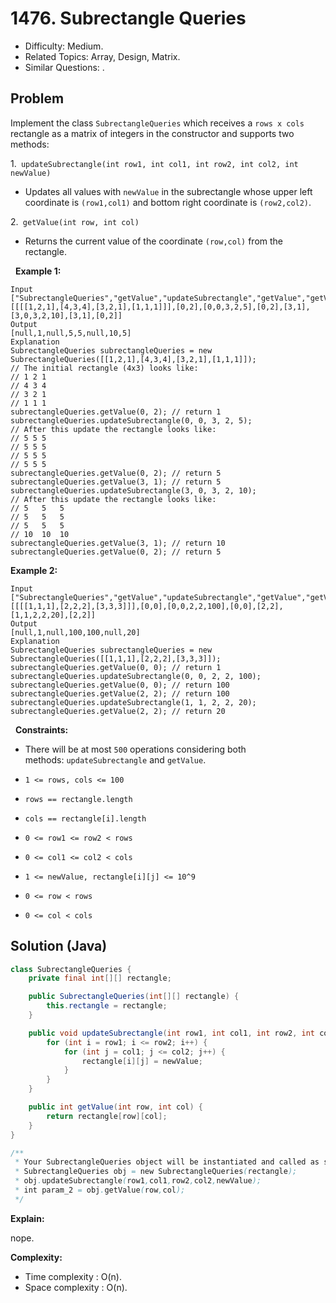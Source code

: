 # 1476. Subrectangle Queries

- Difficulty: Medium.
- Related Topics: Array, Design, Matrix.
- Similar Questions: .

## Problem

Implement the class ```SubrectangleQueries``` which receives a ```rows x cols``` rectangle as a matrix of integers in the constructor and supports two methods:

1.``` updateSubrectangle(int row1, int col1, int row2, int col2, int newValue)```


	
- Updates all values with ```newValue``` in the subrectangle whose upper left coordinate is ```(row1,col1)``` and bottom right coordinate is ```(row2,col2)```.


2.``` getValue(int row, int col)```


	
- Returns the current value of the coordinate ```(row,col)``` from the rectangle.


 
**Example 1:**

```
Input
["SubrectangleQueries","getValue","updateSubrectangle","getValue","getValue","updateSubrectangle","getValue","getValue"]
[[[[1,2,1],[4,3,4],[3,2,1],[1,1,1]]],[0,2],[0,0,3,2,5],[0,2],[3,1],[3,0,3,2,10],[3,1],[0,2]]
Output
[null,1,null,5,5,null,10,5]
Explanation
SubrectangleQueries subrectangleQueries = new SubrectangleQueries([[1,2,1],[4,3,4],[3,2,1],[1,1,1]]);  
// The initial rectangle (4x3) looks like:
// 1 2 1
// 4 3 4
// 3 2 1
// 1 1 1
subrectangleQueries.getValue(0, 2); // return 1
subrectangleQueries.updateSubrectangle(0, 0, 3, 2, 5);
// After this update the rectangle looks like:
// 5 5 5
// 5 5 5
// 5 5 5
// 5 5 5 
subrectangleQueries.getValue(0, 2); // return 5
subrectangleQueries.getValue(3, 1); // return 5
subrectangleQueries.updateSubrectangle(3, 0, 3, 2, 10);
// After this update the rectangle looks like:
// 5   5   5
// 5   5   5
// 5   5   5
// 10  10  10 
subrectangleQueries.getValue(3, 1); // return 10
subrectangleQueries.getValue(0, 2); // return 5
```

**Example 2:**

```
Input
["SubrectangleQueries","getValue","updateSubrectangle","getValue","getValue","updateSubrectangle","getValue"]
[[[[1,1,1],[2,2,2],[3,3,3]]],[0,0],[0,0,2,2,100],[0,0],[2,2],[1,1,2,2,20],[2,2]]
Output
[null,1,null,100,100,null,20]
Explanation
SubrectangleQueries subrectangleQueries = new SubrectangleQueries([[1,1,1],[2,2,2],[3,3,3]]);
subrectangleQueries.getValue(0, 0); // return 1
subrectangleQueries.updateSubrectangle(0, 0, 2, 2, 100);
subrectangleQueries.getValue(0, 0); // return 100
subrectangleQueries.getValue(2, 2); // return 100
subrectangleQueries.updateSubrectangle(1, 1, 2, 2, 20);
subrectangleQueries.getValue(2, 2); // return 20
```

 
**Constraints:**


	
- There will be at most ```500``` operations considering both methods: ```updateSubrectangle``` and ```getValue```.
	
- ```1 <= rows, cols <= 100```
	
- ```rows == rectangle.length```
	
- ```cols == rectangle[i].length```
	
- ```0 <= row1 <= row2 < rows```
	
- ```0 <= col1 <= col2 < cols```
	
- ```1 <= newValue, rectangle[i][j] <= 10^9```
	
- ```0 <= row < rows```
	
- ```0 <= col < cols```



## Solution (Java)

```java
class SubrectangleQueries {
    private final int[][] rectangle;

    public SubrectangleQueries(int[][] rectangle) {
        this.rectangle = rectangle;
    }

    public void updateSubrectangle(int row1, int col1, int row2, int col2, int newValue) {
        for (int i = row1; i <= row2; i++) {
            for (int j = col1; j <= col2; j++) {
                rectangle[i][j] = newValue;
            }
        }
    }

    public int getValue(int row, int col) {
        return rectangle[row][col];
    }
}

/**
 * Your SubrectangleQueries object will be instantiated and called as such:
 * SubrectangleQueries obj = new SubrectangleQueries(rectangle);
 * obj.updateSubrectangle(row1,col1,row2,col2,newValue);
 * int param_2 = obj.getValue(row,col);
 */
```

**Explain:**

nope.

**Complexity:**

* Time complexity : O(n).
* Space complexity : O(n).
